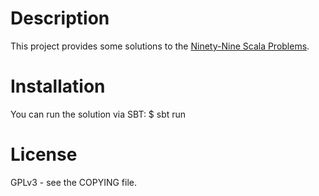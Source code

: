 # Description #
This project provides some solutions to the [Ninety-Nine Scala Problems](http://aperiodic.net/phil/scala/s-99/).

# Installation #
You can run the solution via SBT:
    $ sbt run

# License #
GPLv3 - see the COPYING file.
